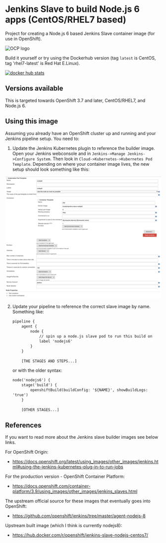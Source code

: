 # Jenkins Slave to build Node.js 6 apps (CentOS/RHEL7 based)
Project for creating a Node.js 6 based Jenkins Slave container image (for use in OpenShift).

<img src="https://www.openshift.com/images/logos/openshift/Logotype_RH_OpenShift_wLogo_RGB_Gray.svg" alt="OCP logo" height="70" >

Build it yourself or try using the Dockerhub version (tag `latest` is CentOS, tag 'rhel7-latest' is Red Hat E.Linux).

[![docker hub stats](http://dockeri.co/image/dudash/jenkins-slave-nodejs6)](https://hub.docker.com/r/dudash/jenkins-slave-nodejs6/)

## Versions available
This is targeted towards OpenShift 3.7 and later, CentOS/RHEL7, and Node.js 6.

## Using this image
Assuming you already have an OpenShift cluster up and running and your Jenkins pipeline setup.  You need to:
1. Update the Jenkins Kubernetes plugin to reference the builder image.  Open your Jenkins webconsole and in ```Jenkins->Manage Jenkins->Configure System```. Then look in ```Cloud->Kubernetes->Kubernetes Pod Template```.  Depending on where your container image lives, the new setup should look something like this:

![Screenshot](./.screens/jenkins-plugin.png?raw=true)


2. Update your pipeline to reference the correct slave image by name.  Something like:
    
    ```
    pipeline {
        agent {
            node {
                // spin up a node.js slave pod to run this build on
                label 'nodejs6'
            }
        }

        [THE STAGES AND STEPS...]
    ```
    
    or with the older syntax:
    
    ```
    node('nodejs6') {
        stage('build') {
            openshiftBuild(buildConfig: '${NAME}', showBuildLogs: 'true')
        }
        
        [OTHER STAGES...]
    ```

## References
If you want to read more about the Jenkins slave builder images see below links.

For OpenShift Origin:
* https://docs.openshift.org/latest/using_images/other_images/jenkins.html#using-the-jenkins-kubernetes-plug-in-to-run-jobs

For the production version - OpenShift Container Platform:
* https://docs.openshift.com/container-platform/3.9/using_images/other_images/jenkins_slaves.html

The upstream official source for these images that eventually goes into OpenShift:
* https://github.com/openshift/jenkins/tree/master/agent-nodejs-8

Upstream built image (which I think is currently nodejs8):
* https://hub.docker.com/r/openshift/jenkins-slave-nodejs-centos7/
